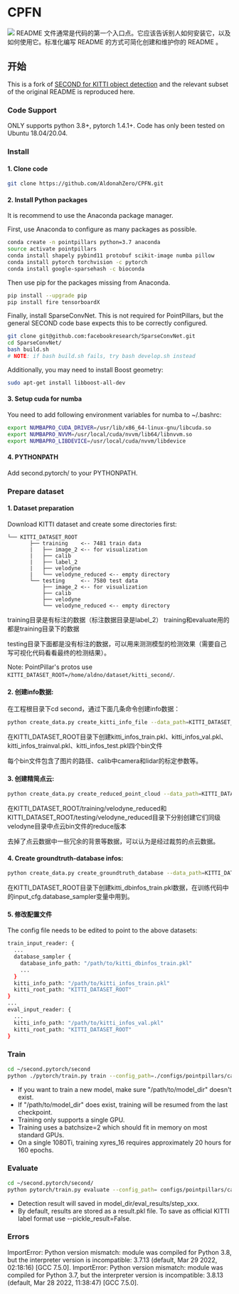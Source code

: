 # CPFN
[![](https://img.shields.io/badge/%E4%B8%BB%E9%A1%B5-ITcyx%2FChineseREADME-orange)](https://gitee.com/ITcyx/ChineseREADME)
README 文件通常是代码的第一个入口点。它应该告诉别人如何安装它，以及如何使用它。标准化编写 README 的方式可简化创建和维护你的 README 。

## 开始

This is a fork of [SECOND for KITTI object detection](https://github.com/traveller59/second.pytorch) and the relevant
subset of the original README is reproduced here.

### Code Support

ONLY supports python 3.8+, pytorch 1.4.1+. Code has only been tested on Ubuntu 18.04/20.04.

### Install

#### 1. Clone code

```bash
git clone https://github.com/AldonahZero/CPFN.git
```

#### 2. Install Python packages

It is recommend to use the Anaconda package manager.

First, use Anaconda to configure as many packages as possible.
```bash
conda create -n pointpillars python=3.7 anaconda
source activate pointpillars
conda install shapely pybind11 protobuf scikit-image numba pillow
conda install pytorch torchvision -c pytorch
conda install google-sparsehash -c bioconda
```

Then use pip for the packages missing from Anaconda.
```bash
pip install --upgrade pip
pip install fire tensorboardX
```

Finally, install SparseConvNet. This is not required for PointPillars, but the general SECOND code base expects this
to be correctly configured. 
```bash
git clone git@github.com:facebookresearch/SparseConvNet.git
cd SparseConvNet/
bash build.sh
# NOTE: if bash build.sh fails, try bash develop.sh instead
```

Additionally, you may need to install Boost geometry:

```bash
sudo apt-get install libboost-all-dev
```


#### 3. Setup cuda for numba

You need to add following environment variables for numba to ~/.bashrc:

```bash
export NUMBAPRO_CUDA_DRIVER=/usr/lib/x86_64-linux-gnu/libcuda.so
export NUMBAPRO_NVVM=/usr/local/cuda/nvvm/lib64/libnvvm.so
export NUMBAPRO_LIBDEVICE=/usr/local/cuda/nvvm/libdevice
```

#### 4. PYTHONPATH

Add second.pytorch/ to your PYTHONPATH.

### Prepare dataset

#### 1. Dataset preparation

Download KITTI dataset and create some directories first:

```plain
└── KITTI_DATASET_ROOT
       ├── training    <-- 7481 train data
       |   ├── image_2 <-- for visualization
       |   ├── calib
       |   ├── label_2
       |   ├── velodyne
       |   └── velodyne_reduced <-- empty directory
       └── testing     <-- 7580 test data
           ├── image_2 <-- for visualization
           ├── calib
           ├── velodyne
           └── velodyne_reduced <-- empty directory
```


training目录是有标注的数据（标注数据目录是label_2） training和evaluate用的都是training目录下的数据

testing目录下面都是没有标注的数据，可以用来测测模型的检测效果（需要自己写可视化代码看看最终的检测结果）。

Note: PointPillar's protos use ```KITTI_DATASET_ROOT=/home/aldno/dataset/kitti_second/```.


#### 2. 创建info数据:

在工程根目录下cd second，通过下面几条命令创建info数据：

```bash
python create_data.py create_kitti_info_file --data_path=KITTI_DATASET_ROOT
```

在KITTI_DATASET_ROOT目录下创建kitti_infos_train.pkl、kitti_infos_val.pkl、kitti_infos_trainval.pkl、kitti_infos_test.pkl四个bin文件

每个bin文件包含了图片的路径、calib中camera和lidar的标定参数等。
#### 3. 创建精简点云:

```bash
python create_data.py create_reduced_point_cloud --data_path=KITTI_DATASET_ROOT
```

在KITTI_DATASET_ROOT/training/velodyne_reduced和KITTI_DATASET_ROOT/testing/velodyne_reduced目录下分别创建它们同级velodyne目录中点云bin文件的reduce版本

去掉了点云数据中一些冗余的背景等数据，可以认为是经过裁剪的点云数据。


#### 4. Create groundtruth-database infos:

```bash
python create_data.py create_groundtruth_database --data_path=KITTI_DATASET_ROOT
```

在KITTI_DATASET_ROOT目录下创建kitti_dbinfos_train.pkl数据，在训练代码中的input_cfg.database_sampler变量中用到。

#### 5. 修改配置文件

The config file needs to be edited to point to the above datasets:

```bash
train_input_reader: {
  ...
  database_sampler {
    database_info_path: "/path/to/kitti_dbinfos_train.pkl"
    ...
  }
  kitti_info_path: "/path/to/kitti_infos_train.pkl"
  kitti_root_path: "KITTI_DATASET_ROOT"
}
...
eval_input_reader: {
  ...
  kitti_info_path: "/path/to/kitti_infos_val.pkl"
  kitti_root_path: "KITTI_DATASET_ROOT"
}
```


### Train

```bash
cd ~/second.pytorch/second
python ./pytorch/train.py train --config_path=./configs/pointpillars/car/xyres_16.proto --model_dir=/path/to/model_dir
```

* If you want to train a new model, make sure "/path/to/model_dir" doesn't exist.
* If "/path/to/model_dir" does exist, training will be resumed from the last checkpoint.
* Training only supports a single GPU. 
* Training uses a batchsize=2 which should fit in memory on most standard GPUs.
* On a single 1080Ti, training xyres_16 requires approximately 20 hours for 160 epochs.


### Evaluate


```bash
cd ~/second.pytorch/second/
python pytorch/train.py evaluate --config_path= configs/pointpillars/car/xyres_16.proto --model_dir=/path/to/model_dir
```

* Detection result will saved in model_dir/eval_results/step_xxx.
* By default, results are stored as a result.pkl file. To save as official KITTI label format use --pickle_result=False.

### Errors
ImportError: Python version mismatch: module was compiled for Python 3.8, but the interpreter version is incompatible: 3.7.13 (default, Mar 29 2022, 02:18:16) 
[GCC 7.5.0].
ImportError: Python version mismatch: module was compiled for Python 3.7, but the interpreter version is incompatible: 3.8.13 (default, Mar 28 2022, 11:38:47) 
[GCC 7.5.0].
